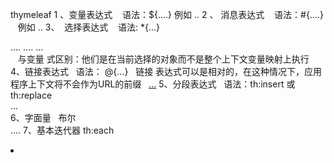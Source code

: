 thymeleaf
1 、变量表达式
    语法：${....}
    例如 <th th:text=" ${userModel.user.id}">..</th>
2 、 消息表达式
    语法：#{....}
    例如 <th th:text=" #{userModel.user.id}">..</th>
3、  选择表达式
    语法: *{...}
    <div th:object ="${book}">
      ....
        <span th:text ="*{title}">....</span>
      ...
    </div>
    与变量 式区别：他们是在当前选择的对象而不是整个上下文变量映射上执行
 4、链接表达式
   语法： @{...}
   链接 表达式可以是相对的，在这种情况下，应用程序上下文将不会作为URL的前缀
   <a href="@{../documents/report}">...</a>
 5、分段表达式
   语法：th:insert 或th:replace
    <div th:replace="~{fragments/header :: header}">...</div>
 6、字面量
   布尔 <div th:if="${user.isAdmin{}} == false">....
7、基本迭代器 th:each
   <li th:each ="book :${book}" th:text ="${book.title}">  </li>
    
   
